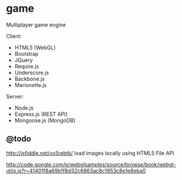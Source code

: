# game

Multiplayer game engine

Client:
* HTML5 (WebGL)
* Bootstrap
* JQuery
* Require.js
* Underscore.js
* Backbone.js
* Marionette.js

Server:
* Node.js
* Express.js (REST API)
* Mongoose.js (MongoDB)

## @todo

http://jsfiddle.net/vo5rebtk/
load images locally using HTML5 File API

http://code.google.com/p/webglsamples/source/browse/book/webgl-utils.js?r=41401f8a69b1f8d32c6863ac8c1953c8e1e8eba0